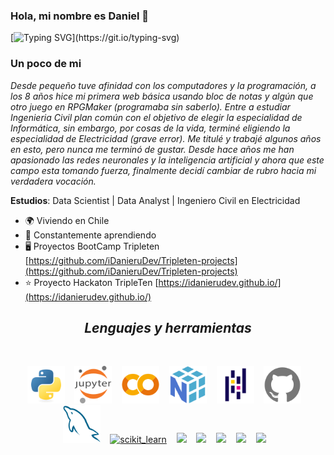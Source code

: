 ### Hola, mi nombre es Daniel 👋

<p align="center">

<!--[![Typing SVG](https://readme-typing-svg.herokuapp.com?font='Comfortaa'&color=%23268F77&size=30&center=true&vCenter=true&height=30&lines=Hola+a+todos;Bienvenido+a+mi+repo+!)](https://git.io/typing-svg)-->    
[![Typing SVG](https://readme-typing-svg.herokuapp.com?font='Comfortaa'&color=e69138&size=30&center=true&vCenter=true&height=30&lines=Hola+a+todos;Bienvenido+a+mi+repo+!)](https://git.io/typing-svg)
    
<!--
    <img src="https://readme-typing-svg.herokuapp.com?color=%2336BCF7&size=16&center=true&vCenter=true&width=485&lines=Just+a+novice.+Still+got+a+lot+to+learn.;Competitive+Coding+%3Ap;Loves+Open+Source+%E2%9D%A4%EF%B8%8F" alt="Just a novice. Still got a lot to learn." />

<a href="https://git.io/typing-svg"><img src="https://readme-typing-svg.herokuapp.com?font=Fira+Code&size=25&duration=3000&pause=1000&color=e69138&center=true&vCenter=true&width=477&lines=Desarrollador,+Speaker,+Teacher;Open+Source+Contributor" alt="Typing SVG" /></a>
</p>
-->

### Un poco de mi
_Desde pequeño tuve afinidad con los computadores y la programación, a los 8 años hice mi primera web básica usando bloc de notas y algún que otro juego en RPGMaker (programaba sin saberlo). Entre a estudiar Ingenieria Civil plan común con el objetivo de elegir la especialidad de Informática, sin embargo, por cosas de la vida, terminé eligiendo la especialidad de Electricidad (grave error). Me titulé y trabajé algunos años en esto, pero nunca me terminó de gustar. Desde hace años me han apasionado las redes neuronales y la inteligencia artificial y ahora que este campo esta tomando fuerza, finalmente decidí cambiar de rubro hacia mi verdadera vocación._

**Estudios**: Data Scientist | Data Analyst | Ingeniero Civil en Electricidad
* 🌍 Viviendo en Chile
* 🧠 Constantemente aprendiendo
* 🖥️ Proyectos BootCamp Tripleten [https://github.com/iDanieruDev/Tripleten-projects](https://github.com/iDanieruDev/Tripleten-projects)
* ⭐ Proyecto Hackaton TripleTen [https://idanierudev.github.io/](https://idanierudev.github.io/)



<div align="center">
<h2><i>Lenguajes y herramientas</i></h2>
</br>

 
<a href="#"><img src="https://raw.githubusercontent.com/PROxZIMA/PROxZIMA/master/src/tools/python.svg" alt="Python" height="auto" width="60px"></a> &nbsp;&nbsp;
<a href="#"><img src="https://raw.githubusercontent.com/PROxZIMA/PROxZIMA/master/src/tools/jupyter.svg" alt="Jupyter" height="auto" width="60px"></a> &nbsp;&nbsp;
<a href="#"><img src="https://raw.githubusercontent.com/PROxZIMA/PROxZIMA/master/src/tools/colab.svg" alt="Google Colab" height="auto" width="60px"></a> &nbsp;&nbsp;
<a href="#"><img src="https://raw.githubusercontent.com/PROxZIMA/PROxZIMA/master/src/tools/numpy.svg" alt="Numpy" height="auto" width="60px"></a> &nbsp;&nbsp;
<a href="#"><img src="https://raw.githubusercontent.com/PROxZIMA/PROxZIMA/master/src/tools/pandas.svg" alt="Pandas" height="auto" width="60px"></a> &nbsp;&nbsp;
<a href="#"><img src="https://raw.githubusercontent.com/PROxZIMA/PROxZIMA/master/src/tools/github.svg" alt="GitHub" height="auto" width="60px"></a> &nbsp;&nbsp;
<a href="#"><img src="https://raw.githubusercontent.com/PROxZIMA/PROxZIMA/master/src/tools/mysql.svg" alt="MySQL" height="auto" width="60px"></a> &nbsp;&nbsp; 
<a href="#"><img src="https://upload.wikimedia.org/wikipedia/commons/0/05/Scikit_learn_logo_small.svg" alt="scikit_learn" height="auto" width="130"></a> &nbsp;&nbsp; 
<a href="#"><img src="https://www.vectorlogo.zone/logos/tensorflow/tensorflow-icon.svg" height="auto" width="60px"></a> &nbsp;&nbsp;
<a href="#"><img src="https://www.vectorlogo.zone/logos/pytorch/pytorch-icon.svg" height="auto" width="60px"></a> &nbsp;&nbsp;
<a href="#"><img src="https://www.vectorlogo.zone/logos/microsoft_vb/microsoft_vb-icon.svg" height="auto" width="60px"></a> &nbsp;&nbsp;
<a href="#"><img src="https://www.vectorlogo.zone/logos/unity3d/unity3d-icon.svg" height="auto" width="60px"></a> &nbsp;&nbsp;
<a href="#"><img src="https://github.com/get-icon/geticon/blob/master/icons/blender.svg" height="auto" width="60px"></a> &nbsp;&nbsp;





 


    
<!--  <img src="https://www.vectorlogo.zone/logos/gnu_bash/gnu_bash-official.svg" width="130px"> -->
</div>

<!-- [![Top Langs](https://github-readme-stats.vercel.app/api/top-langs/?username=sudoshivam&langs_count=6&layout=compact&theme=gotham)](https://github.com/sudoshivam/github-readme-stats) 
<h6> Note: Top languages is only a metric of the languages my public code consists of and doesn't reflect experience or skill level. </h6> -->




<!--
**iDanieruDev/iDanieruDev** is a ✨ _special_ ✨ repository because its `README.md` (this file) appears on your GitHub profile.

Here are some ideas to get you started:

- 🔭 I’m currently working on ...
- 🌱 I’m currently learning ...
- 👯 I’m looking to collaborate on ...
- 🤔 I’m looking for help with ...
- 💬 Ask me about ...
- 📫 How to reach me: ...
- 😄 Pronouns: ...
- ⚡ Fun fact: ...
-->
